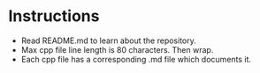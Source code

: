 # Instructions

- Read README.md to learn about the repository.
- Max cpp file line length is 80 characters. Then wrap.
- Each cpp file has a corresponding .md file which documents it.
